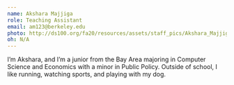 ```yaml
---
name: Akshara Majjiga
role: Teaching Assistant
email: am123@berkeley.edu
photo: http://ds100.org/fa20/resources/assets/staff_pics/Akshara_Majjiga.jpg
oh: N/A
---
```


I’m Akshara, and I’m a junior from the Bay Area majoring in Computer Science and Economics with a minor in Public Policy. Outside of school, I like running, watching sports, and playing with my dog.
